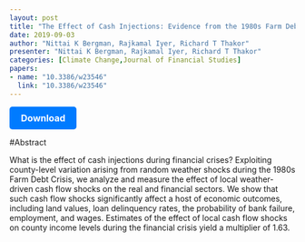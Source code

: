 ```yaml
---
layout: post
title: "The Effect of Cash Injections: Evidence from the 1980s Farm Debt Crisis"
date: 2019-09-03
author: "Nittai K Bergman, Rajkamal Iyer, Richard T Thakor"
presenter: "Nittai K Bergman, Rajkamal Iyer, Richard T Thakor"
categories: [Climate Change,Journal of Financial Studies]
papers:
- name: "10.3386/w23546"
  link: "10.3386/w23546"
---
```


<p>
  <a href='https://www.nber.org/papers/w23546' class='button'>
    Download
  </a>
</p>

<style>
  .button {
    display: inline-block;
    padding: 10px 20px;
    background-color: #007bff;
    color: #fff;
    text-decoration: none;
    border-radius: 5px;
    font-size: 16px;
    font-weight: bold;
  }
</style>

#Abstract
<p>What is the effect of cash injections during financial crises? Exploiting county-level variation arising from random weather shocks during the 1980s Farm Debt Crisis, we analyze and measure the effect of local weather-driven cash flow shocks on the real and financial sectors. We show that such cash flow shocks significantly affect a host of economic outcomes, including land values, loan delinquency rates, the probability of bank failure, employment, and wages. Estimates of the effect of local cash flow shocks on county income levels during the financial crisis yield a multiplier of 1.63.</p>
